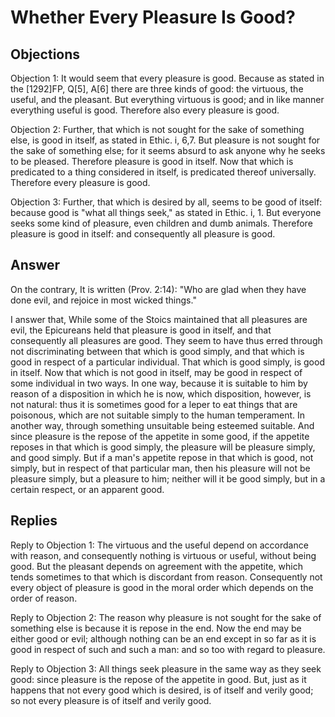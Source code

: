 # Whether Every Pleasure Is Good?

## Objections

Objection 1: It would seem that every pleasure is good. Because as stated in the [1292]FP, Q[5], A[6] there are three kinds of good: the virtuous, the useful, and the pleasant. But everything virtuous is good; and in like manner everything useful is good. Therefore also every pleasure is good.

Objection 2: Further, that which is not sought for the sake of something else, is good in itself, as stated in Ethic. i, 6,7. But pleasure is not sought for the sake of something else; for it seems absurd to ask anyone why he seeks to be pleased. Therefore pleasure is good in itself. Now that which is predicated to a thing considered in itself, is predicated thereof universally. Therefore every pleasure is good.

Objection 3: Further, that which is desired by all, seems to be good of itself: because good is "what all things seek," as stated in Ethic. i, 1. But everyone seeks some kind of pleasure, even children and dumb animals. Therefore pleasure is good in itself: and consequently all pleasure is good.

## Answer

On the contrary, It is written (Prov. 2:14): "Who are glad when they have done evil, and rejoice in most wicked things."

I answer that, While some of the Stoics maintained that all pleasures are evil, the Epicureans held that pleasure is good in itself, and that consequently all pleasures are good. They seem to have thus erred through not discriminating between that which is good simply, and that which is good in respect of a particular individual. That which is good simply, is good in itself. Now that which is not good in itself, may be good in respect of some individual in two ways. In one way, because it is suitable to him by reason of a disposition in which he is now, which disposition, however, is not natural: thus it is sometimes good for a leper to eat things that are poisonous, which are not suitable simply to the human temperament. In another way, through something unsuitable being esteemed suitable. And since pleasure is the repose of the appetite in some good, if the appetite reposes in that which is good simply, the pleasure will be pleasure simply, and good simply. But if a man's appetite repose in that which is good, not simply, but in respect of that particular man, then his pleasure will not be pleasure simply, but a pleasure to him; neither will it be good simply, but in a certain respect, or an apparent good.

## Replies

Reply to Objection 1: The virtuous and the useful depend on accordance with reason, and consequently nothing is virtuous or useful, without being good. But the pleasant depends on agreement with the appetite, which tends sometimes to that which is discordant from reason. Consequently not every object of pleasure is good in the moral order which depends on the order of reason.

Reply to Objection 2: The reason why pleasure is not sought for the sake of something else is because it is repose in the end. Now the end may be either good or evil; although nothing can be an end except in so far as it is good in respect of such and such a man: and so too with regard to pleasure.

Reply to Objection 3: All things seek pleasure in the same way as they seek good: since pleasure is the repose of the appetite in good. But, just as it happens that not every good which is desired, is of itself and verily good; so not every pleasure is of itself and verily good.